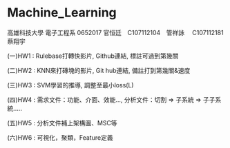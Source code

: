 # Machine_Learning
高雄科技大學 電子工程系 0652017 官恒廷　C107112104　管祥詠　 C107112181　蔡翔宇

(一)HW1 : Rulebase打轉快影片, Github連結, 標註可過到第幾關

(二)HW2 : KNN來打磚塊的影片, Git hub連結, 備註打到第幾關&速度

(三)HW3 : SVM學習的推導, 調整至最小loss(L)

(四)HW4 : 需求文件：功能、介面、效能..., 分析文件：切割 => 子系統 => 子子系統.....

(五)HW5 : 分析文件補上架構圖、MSC等

(六)HW6 : 可視化，聚類，Feature定義
